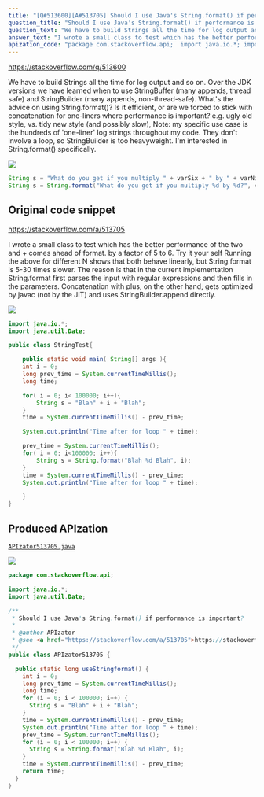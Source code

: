 ```yaml
---
title: "[Q#513600][A#513705] Should I use Java's String.format() if performance is important?"
question_title: "Should I use Java's String.format() if performance is important?"
question_text: "We have to build Strings all the time for log output and so on. Over the JDK versions we have learned when to use StringBuffer (many appends, thread safe) and StringBuilder (many appends, non-thread-safe). What's the advice on using String.format()? Is it efficient, or are we forced to stick with concatenation for one-liners where performance is important? e.g. ugly old style, vs. tidy new style (and possibly slow), Note: my specific use case is the hundreds of 'one-liner' log strings throughout my code. They don't involve a loop, so StringBuilder is too heavyweight. I'm interested in String.format() specifically."
answer_text: "I wrote a small class to test which has the better performance of the two and + comes ahead of format. by a factor of 5 to 6. Try it your self Running the above for different N shows that both behave linearly, but String.format is 5-30 times slower. The reason is that in the current implementation String.format first parses the input with regular expressions and then fills in the parameters. Concatenation with plus, on the other hand, gets optimized by javac (not by the JIT) and uses StringBuilder.append directly."
apization_code: "package com.stackoverflow.api;  import java.io.*; import java.util.Date;  /**  * Should I use Java's String.format() if performance is important?  *  * @author APIzator  * @see <a href=\"https://stackoverflow.com/a/513705\">https://stackoverflow.com/a/513705</a>  */ public class APIzator513705 {    public static long useStringformat() {     int i = 0;     long prev_time = System.currentTimeMillis();     long time;     for (i = 0; i < 100000; i++) {       String s = \"Blah\" + i + \"Blah\";     }     time = System.currentTimeMillis() - prev_time;     System.out.println(\"Time after for loop \" + time);     prev_time = System.currentTimeMillis();     for (i = 0; i < 100000; i++) {       String s = String.format(\"Blah %d Blah\", i);     }     time = System.currentTimeMillis() - prev_time;     return time;   } }"
---
```


https://stackoverflow.com/q/513600

We have to build Strings all the time for log output and so on. Over the JDK versions we have learned when to use StringBuffer (many appends, thread safe) and StringBuilder (many appends, non-thread-safe).
What&#x27;s the advice on using String.format()? Is it efficient, or are we forced to stick with concatenation for one-liners where performance is important?
e.g. ugly old style,
vs. tidy new style (and possibly slow),
Note: my specific use case is the hundreds of &#x27;one-liner&#x27; log strings throughout my code. They don&#x27;t involve a loop, so StringBuilder is too heavyweight. I&#x27;m interested in String.format() specifically.


<div class="code-logo"><img src="/stackoverflow.png" /></div>

```java
String s = "What do you get if you multiply " + varSix + " by " + varNine + "?");
String s = String.format("What do you get if you multiply %d by %d?", varSix, varNine);
```


## Original code snippet

https://stackoverflow.com/a/513705

I wrote a small class to test which has the better performance of the two and + comes ahead of format. by a factor of 5 to 6.
Try it your self
Running the above for different N shows that both behave linearly, but String.format is 5-30 times slower.
The reason is that in the current implementation String.format first parses the input with regular expressions and then fills in the parameters. Concatenation with plus, on the other hand, gets optimized by javac (not by the JIT) and uses StringBuilder.append directly.


<div class="code-logo"><img src="/stackoverflow.png" /></div>

```java
import java.io.*;
import java.util.Date;

public class StringTest{

    public static void main( String[] args ){
    int i = 0;
    long prev_time = System.currentTimeMillis();
    long time;

    for( i = 0; i< 100000; i++){
        String s = "Blah" + i + "Blah";
    }
    time = System.currentTimeMillis() - prev_time;

    System.out.println("Time after for loop " + time);

    prev_time = System.currentTimeMillis();
    for( i = 0; i<100000; i++){
        String s = String.format("Blah %d Blah", i);
    }
    time = System.currentTimeMillis() - prev_time;
    System.out.println("Time after for loop " + time);

    }
}
```

## Produced APIzation

[`APIzator513705.java`](https://github.com/pasqualesalza/apization/raw/main/data/search/APIzator513705.java)

<div class="code-logo"><img src="/apizator.png" /></div>

```java
package com.stackoverflow.api;

import java.io.*;
import java.util.Date;

/**
 * Should I use Java's String.format() if performance is important?
 *
 * @author APIzator
 * @see <a href="https://stackoverflow.com/a/513705">https://stackoverflow.com/a/513705</a>
 */
public class APIzator513705 {

  public static long useStringformat() {
    int i = 0;
    long prev_time = System.currentTimeMillis();
    long time;
    for (i = 0; i < 100000; i++) {
      String s = "Blah" + i + "Blah";
    }
    time = System.currentTimeMillis() - prev_time;
    System.out.println("Time after for loop " + time);
    prev_time = System.currentTimeMillis();
    for (i = 0; i < 100000; i++) {
      String s = String.format("Blah %d Blah", i);
    }
    time = System.currentTimeMillis() - prev_time;
    return time;
  }
}

```